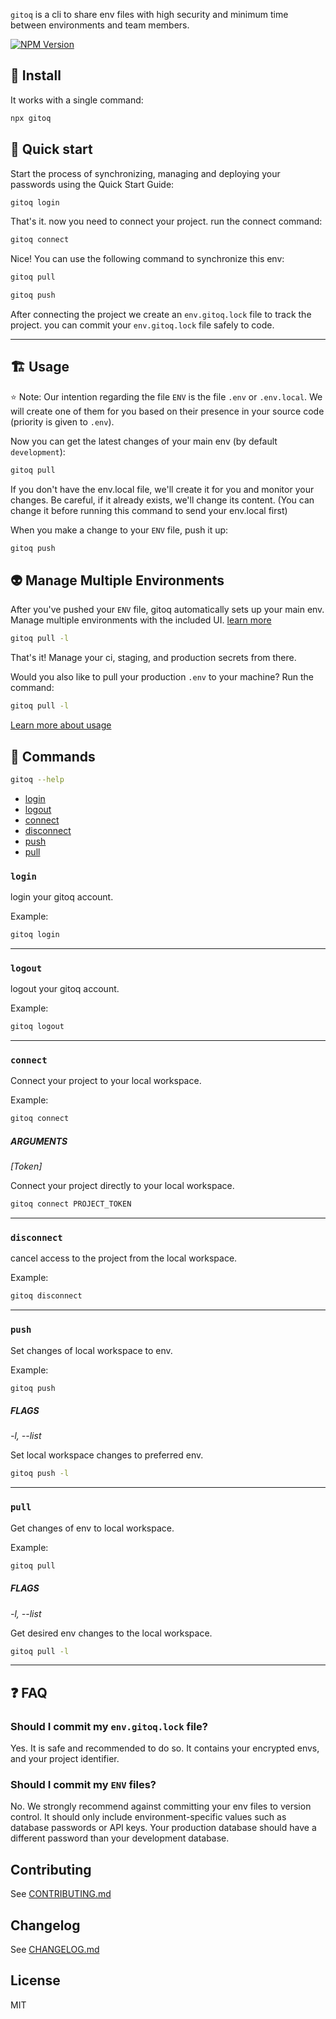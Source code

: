 `gitoq` is a cli to share env files with high security and minimum time between environments and team members.

[![NPM Version](https://img.shields.io/npm/v/gitoq.svg?style=flat-square)](https://npmjs.org/package/gitoq)

## 🌱 Install

It works with a single command:

```sh
npx gitoq
```

## 🚀 Quick start

Start the process of synchronizing, managing and deploying your passwords using the Quick Start Guide:

```sh
gitoq login
```

That's it. now you need to connect your project. run the connect command:

```sh
gitoq connect
```

Nice! You can use the following command to synchronize this env:

```sh
gitoq pull
```

```sh
gitoq push
```

After connecting the project we create an `env.gitoq.lock` file to track the project. you can
commit your `env.gitoq.lock` file safely to code.

---

## 🏗️ Usage

⭐ Note: Our intention regarding the file `ENV` is the file `.env` or `.env.local`. We will create one of them for you based on their presence in your source code (priority is given to `.env`).

Now you can get the latest changes of your main env (by default `development`):

```bash
gitoq pull
```

If you don't have the env.local file, we'll create it for you and monitor your changes. Be careful, if it already exists, we'll change its content. (You can change it before running this command to send your env.local first)

When you make a change to your `ENV` file, push it up:

```sh
gitoq push
```

## 👽 Manage Multiple Environments

After you've pushed your `ENV` file, gitoq automatically sets up your main env. Manage multiple environments with the included UI. [learn more](https://www.gitoq.com)

```sh
gitoq pull -l
```

That's it! Manage your ci, staging, and production secrets from there.

Would you also like to pull your production `.env` to your machine? Run the command:

```sh
gitoq pull -l
```

<a href="https://www.gitoq.com/docs">Learn more about usage</a>

## 📖 Commands

```sh
gitoq --help
```

- [login](#login)
- [logout](#logout)
- [connect](#connect)
- [disconnect](#disconnect)
- [push](#push)
- [pull](#pull)

### `login`

login your gitoq account.

Example:

```sh
gitoq login
```

---

### `logout`

logout your gitoq account.

Example:

```sh
gitoq logout
```

---

### `connect`

Connect your project to your local workspace.

Example:

```sh
gitoq connect
```

##### ARGUMENTS

_[Token]_

Connect your project directly to your local workspace.

```sh
gitoq connect PROJECT_TOKEN
```

---

### `disconnect`

cancel access to the project from the local workspace.

Example:

```sh
gitoq disconnect
```

---

### `push`

Set changes of local workspace to env.

Example:

```sh
gitoq push
```

##### FLAGS

_-l, --list_

Set local workspace changes to preferred env.

```sh
gitoq push -l
```

---

### `pull`

Get changes of env to local workspace.

Example:

```sh
gitoq pull
```

##### FLAGS

_-l, --list_

Get desired env changes to the local workspace.

```sh
gitoq pull -l
```

---

## ❓ FAQ

### Should I commit my `env.gitoq.lock` file?

Yes. It is safe and recommended to do so. It contains your encrypted envs, and your project identifier.

### Should I commit my `ENV` files?

No. We strongly recommend against committing your env files to version control. It should only include environment-specific values such as database passwords or API keys. Your production database should have a different password than your development database.

## Contributing

See [CONTRIBUTING.md](CONTRIBUTING.md)

## Changelog

See [CHANGELOG.md](CHANGELOG.md)

## License

MIT

